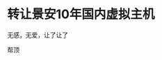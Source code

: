 # 转让景安10年国内虚拟主机


无感，无爱，让了让了

<img src="static/image/smiley/default/lol.gif" smilieid="12" border="0" alt="" /><img src="static/image/smiley/default/lol.gif" smilieid="12" border="0" alt="" />帮顶
